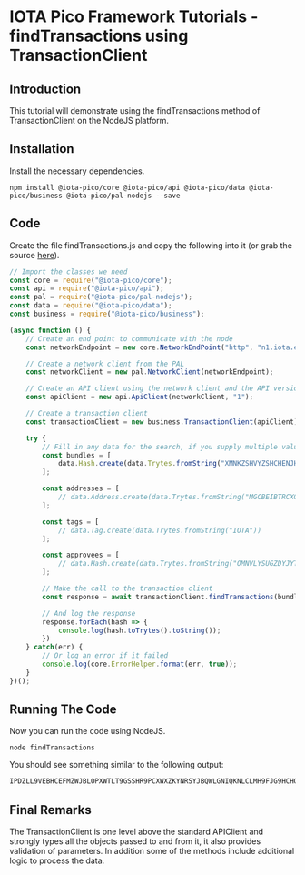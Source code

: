 # IOTA Pico Framework Tutorials - findTransactions using TransactionClient

## Introduction

This tutorial will demonstrate using the findTransactions method of TransactionClient on the NodeJS platform.

## Installation

Install the necessary dependencies.

```shell
npm install @iota-pico/core @iota-pico/api @iota-pico/data @iota-pico/business @iota-pico/pal-nodejs --save
```

## Code

Create the file findTransactions.js and copy the following into it (or grab the source [here](./findTransactions.js)).

```js
// Import the classes we need
const core = require("@iota-pico/core");
const api = require("@iota-pico/api");
const pal = require("@iota-pico/pal-nodejs");
const data = require("@iota-pico/data");
const business = require("@iota-pico/business");

(async function () {
    // Create an end point to communicate with the node
    const networkEndpoint = new core.NetworkEndPoint("http", "n1.iota.eco", undefined, 14265);

    // Create a network client from the PAL
    const networkClient = new pal.NetworkClient(networkEndpoint);

    // Create an API client using the network client and the API version
    const apiClient = new api.ApiClient(networkClient, "1");

    // Create a transaction client 
    const transactionClient = new business.TransactionClient(apiClient);

    try {
        // Fill in any data for the search, if you supply multiple values the intersection of the resulting transactions is returned
        const bundles = [ 
            data.Hash.create(data.Trytes.fromString("XMNKZSHVYZSHCHENJHJ9IBLHILZUUXHP9EVKNUNJKNEYABGWWLJSVZGFIMHLLDONJEDXBN9HGAXLTLQRC"))
        ];

        const addresses = [ 
            // data.Address.create(data.Trytes.fromString("MGCBEIBTRCXOVCEZKHAGGGA9KMFCEPARA9KDB9MVYMDBPTJF9PCCLKXDUEMDXQFXQOVGDS9MVUUYUUHDZ"))
        ];

        const tags = [ 
            // data.Tag.create(data.Trytes.fromString("IOTA"))
        ];

        const approvees = [ 
            // data.Hash.create(data.Trytes.fromString("OMNVLYSUGZDYJYTWMVHJYFUOCHFSUMCTRMVBQLRHBHK9LFCCPRSYINQTIHGZDDGADFOGNHIZVKJY99999"))
        ];

        // Make the call to the transaction client
        const response = await transactionClient.findTransactions(bundles, addresses, tags, approvees);

        // And log the response
        response.forEach(hash => {
            console.log(hash.toTrytes().toString());
        })
    } catch(err) {
        // Or log an error if it failed
        console.log(core.ErrorHelper.format(err, true));
    }
})();
```

## Running The Code

Now you can run the code using NodeJS.

```shell
node findTransactions
```
You should see something similar to the following output:

```js
IPDZLL9VEBHCEFMZWJBLOPXWTLT9GSSHR9PCXWXZKYNRSYJBQWLGNIQKNLCLMH9FJG9HCHO9XKXO99999
```

## Final Remarks

The TransactionClient is one level above the standard APIClient and strongly types all the objects passed to and from it, it also provides validation of parameters. In addition some of the methods include additional logic to process the data.